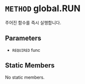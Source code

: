 # `METHOD` global.RUN
주어진 함수를 즉시 실행합니다.

## Parameters
* `REQUIRED` func 

## Static Members
No static members.
